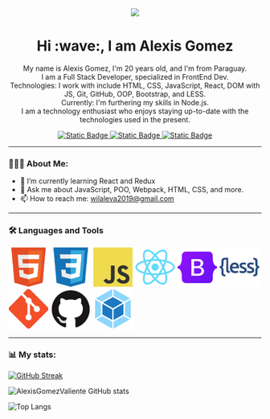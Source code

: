 <div align="center" id="presentation">
  <img src="https://media.giphy.com/media/qgQUggAC3Pfv687qPC/giphy.gif" width="200px">
  <h1>Hi :wave:, I am Alexis Gomez</h1>
  <p>
    My name is Alexis Gomez, I'm 20 years old, and I'm from Paraguay. 
    <br>I am a Full Stack Developer, specialized in FrontEnd Dev. 
    <br>Technologies: I work with include HTML, CSS, JavaScript, React, DOM with JS, Git, GitHub, OOP, Bootstrap, and LESS. 
    <br>Currently: I'm furthering my skills in Node.js.
    <br>I am a technology enthusiast who enjoys staying up-to-date with the technologies used in the present.
  </p>
</div>

<div id="badges" align="center">
  <a id="badge-linkedin" target="_blank" href="https://www.linkedin.com/in/alexis-gomez-040a02236/">
    <img alt="Static Badge" src="https://img.shields.io/badge/in-blue?style=for-the-badge&logo=linkedin&logoColor=blue&label=Alexis%20Gomez">
  </a>
  
  <a id="badge-ig" target="_blank" href="https://www.instagram.com/alexisgomez_dev/">
    <img alt="Static Badge" src="https://img.shields.io/badge/IG-violet?style=for-the-badge&logo=Instagram&logoColor=violet&label=alexisgomez_dev">
  </a>

  <a id="badge-wa" target="_blank" href="https://wa.link/7gz28a">
    <img alt="Static Badge" src="https://img.shields.io/badge/WA-greenlight?style=for-the-badge&logo=whatsapp&logoColor=green-light&label=Alexis%20Gomez">
  </a>
</div>

<hr>

### 🧑🏽‍💻 About Me:
- 🌱 I’m currently learning React and Redux
- 💬 Ask me about JavaScript, POO, Webpack, HTML, CSS, and more.
- 📫 How to reach me: wilaleva2019@gmail.com

<hr>

<div id="icons" align="left">
  <h3>🛠️ Languages and Tools</h3>
  <img src="https://github.com/devicons/devicon/blob/master/icons/html5/html5-original.svg" alt="HTML5" width="80px">
  <img src="https://github.com/devicons/devicon/blob/master/icons/css3/css3-original.svg" alt="CSS3" width="80px">
  <img src="https://github.com/devicons/devicon/blob/master/icons/javascript/javascript-original.svg" alt="JS" width="80px">
  <img src="https://github.com/devicons/devicon/blob/master/icons/react/react-original.svg" alt="REACT" width="80px">
  <img src="https://github.com/devicons/devicon/blob/master/icons/bootstrap/bootstrap-original.svg" alt="BOOT" width="80px">
  <img src="https://github.com/devicons/devicon/blob/master/icons/less/less-plain-wordmark.svg" alt="LESS" width="80px">
  <img src="https://github.com/devicons/devicon/blob/master/icons/git/git-original.svg" alt="GIT" width="80px">
  <img src="https://github.com/devicons/devicon/blob/master/icons/github/github-original.svg" alt="GITHUB" width="80px">
  <img src="https://github.com/devicons/devicon/blob/master/icons/webpack/webpack-original.svg" alt="WP" width="80px">
</div>

---
### :bar_chart: My stats:
[![GitHub Streak](http://github-readme-streak-stats.herokuapp.com?user=AlexisGomezValiente&theme=cobalt&date_format=j%20M%5B%20Y%5D)](https://git.io/streak-stats) 

![AlexisGomezValiente GitHub stats](https://github-readme-stats.vercel.app/api?username=AlexisGomezValiente&show_icons=true&theme=radical)

![Top Langs](https://github-readme-stats.vercel.app/api/top-langs/?username=anuraghazra&langs_count=8&theme=radical)

<!--
**AlexisGomezValiente/AlexisGomezValiente** is a ✨ _special_ ✨ repository because its `README.md` (this file) appears on your GitHub profile.

Here are some ideas to get you started:

- 🔭 I’m currently working on ...
- 🌱 I’m currently learning ...
- 👯 I’m looking to collaborate on ...
- 🤔 I’m looking for help with ...
- 💬 Ask me about ...
- 📫 How to reach me: ...
- 😄 Pronouns: ...
- ⚡ Fun fact: ...
-->
